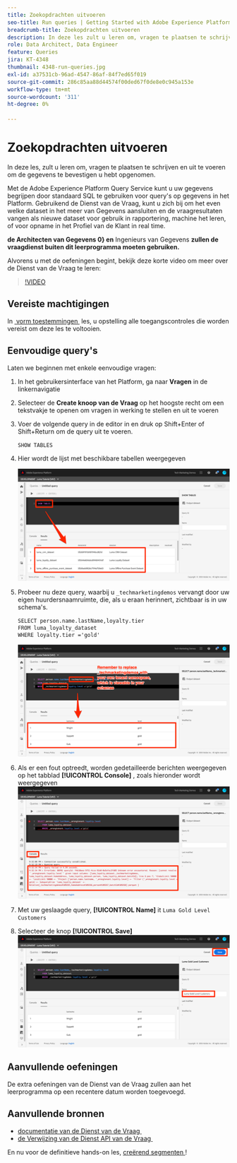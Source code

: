 ```yaml
---
title: Zoekopdrachten uitvoeren
seo-title: Run queries | Getting Started with Adobe Experience Platform for Data Architects and Data Engineers
breadcrumb-title: Zoekopdrachten uitvoeren
description: In deze les zult u leren om, vragen te plaatsen te schrijven en uit te voeren om de gegevens te bevestigen u hebt opgenomen.
role: Data Architect, Data Engineer
feature: Queries
jira: KT-4348
thumbnail: 4348-run-queries.jpg
exl-id: a37531cb-96ad-4547-86af-84f7ed65f019
source-git-commit: 286c85aa88d44574f00ded67f0de8e0c945a153e
workflow-type: tm+mt
source-wordcount: '311'
ht-degree: 0%

---
```


# Zoekopdrachten uitvoeren

<!-- 15 min-->
In deze les, zult u leren om, vragen te plaatsen te schrijven en uit te voeren om de gegevens te bevestigen u hebt opgenomen.

Met de Adobe Experience Platform Query Service kunt u uw gegevens begrijpen door standaard SQL te gebruiken voor query&#39;s op gegevens in het Platform. Gebruikend de Dienst van de Vraag, kunt u zich bij om het even welke dataset in het meer van Gegevens aansluiten en de vraagresultaten vangen als nieuwe dataset voor gebruik in rapportering, machine het leren, of voor opname in het Profiel van de Klant in real time.

**de Architecten van Gegevens 0&rbrace; en** Ingenieurs van Gegevens **zullen de vraagdienst buiten dit leerprogramma moeten gebruiken.**

Alvorens u met de oefeningen begint, bekijk deze korte video om meer over de Dienst van de Vraag te leren:
>[!VIDEO](https://video.tv.adobe.com/v/3464267?learn=on&enablevpops&captions=dut)

## Vereiste machtigingen

In [&#x200B; vorm toestemmingen &#x200B;](configure-permissions.md) les, u opstelling alle toegangscontroles die worden vereist om deze les te voltooien.

<!-- Settings > **[!UICONTROL Services]** > **[!UICONTROL Query Service]**
* Permission items Data Management > **[!UICONTROL View Datasets]** and  **[!UICONTROL Manage Datasets]**
* Permission item Sandboxes > `Luma Tutorial`
* User-role access to the `Luma Tutorial Platform` product profile
-->

## Eenvoudige query&#39;s

Laten we beginnen met enkele eenvoudige vragen:

1. In het gebruikersinterface van het Platform, ga naar **Vragen** in de linkernavigatie
1. Selecteer de **Create knoop van de Vraag** op het hoogste recht om een tekstvakje te openen om vragen in werking te stellen en uit te voeren
1. Voer de volgende query in de editor in en druk op Shift+Enter of Shift+Return om de query uit te voeren.

   ```
   SHOW TABLES
   ```

1. Hier wordt de lijst met beschikbare tabellen weergegeven

   ![&#x200B; TONEN de vraag van de LIJST &#x200B;](assets/queries-showTables.png)


1. Probeer nu deze query, waarbij u `_techmarketingdemos` vervangt door uw eigen huurdersnaamruimte, die, als u eraan herinnert, zichtbaar is in uw schema&#39;s.

   ```
   SELECT person.name.lastName,loyalty.tier
   FROM luma_loyalty_dataset
   WHERE loyalty.tier ='gold'
   ```

   ![&#x200B; UITGEZOCHTE gegevens van de loyaliteitsdataset &#x200B;](assets/queries-loyaltySelect.png)

1. Als er een fout optreedt, worden gedetailleerde berichten weergegeven op het tabblad **[!UICONTROL Console]** , zoals hieronder wordt weergegeven
   ![&#x200B; Fout in de vraag &#x200B;](assets/queries-error.png)

1. Met uw geslaagde query, **[!UICONTROL Name]** it `Luma Gold Level Customers`
1. Selecteer de knop **[!UICONTROL Save]**
   ![&#x200B; het Opslaan van de vraag &#x200B;](assets/queries-loyaltySelect-save.png)


<!--SELECT COUNT(DISTINCT (_techmarketingdemos.systemIdentifier.loyaltyId)) FROM luma_loyalty_dataset 


SELECT _techmarketingdemos.systemIdentifier.loyaltyId, COUNT(_techmarketingdemos.systemIdentifier.loyaltyId)
FROM luma_loyalty_dataset 
GROUP BY _techmarketingdemos.systemIdentifier.loyaltyId
HAVING COUNT(_techmarketingdemos.systemIdentifier.loyaltyId) > 1;-->

## Aanvullende oefeningen

De extra oefeningen van de Dienst van de Vraag zullen aan het leerprogramma op een recentere datum worden toegevoegd.
<!--
## Join Datasets

In this exercise, we will join two datasets `Luma Loyalty Dataset` and `Luma Offline Purchase` to get list of gold customers who have spend over $500 dollars in one purchase.

1. Create a new query
1. Copy and paste following query in query editor and execute, again replacing `_techmarketingdemos` with your own tenant namespace
    
    ```
    SELECT DISTINCT lopd.commerce.order.purchaseID as PurchaseId ,
        lld.person.name.firstName as LastName ,
        lld.person.name.lastName as LastName ,
        lopd.personalEmail.address as email,
        lopd.commerce.order.priceTotal as Total

    FROM luma_loyalty_dataset lld
    JOIN luma_offline_purchase_event_dataset lopd
    ON lopd._techmarketingdemos.systemIdentifier.loyaltyId = lld._techmarketingdemos.systemIdentifier.loyaltyId

    WHERE lld._techmarketingdemos.loyalty.level ='gold' AND lopd.commerce.order.priceTotal >500;
    ```

1. You should get list of Gold Customers who have spend over $500 in single purchase.

## Output datasets

1. Select on Output Dataset button
1. Provide name and description to the dataset
1. Save.
1. Go to **Datasets** under **Data Management** to find new dataset created.

-->
<!--Add content for Adobe Defined Functions-->

## Aanvullende bronnen

* [&#x200B; documentatie van de Dienst van de Vraag &#x200B;](https://experienceleague.adobe.com/docs/experience-platform/query/home.html?lang=nl)
* [&#x200B; de Verwijzing van de Dienst API van de Vraag &#x200B;](https://www.adobe.io/experience-platform-apis/references/query-service/)

En nu voor de definitieve hands-on les, [&#x200B; creërend segmenten &#x200B;](build-segments.md)!
